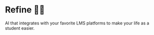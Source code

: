 # Refine 🧑‍🎓

AI that integrates with your favorite LMS platforms to make your life as a student easier.
